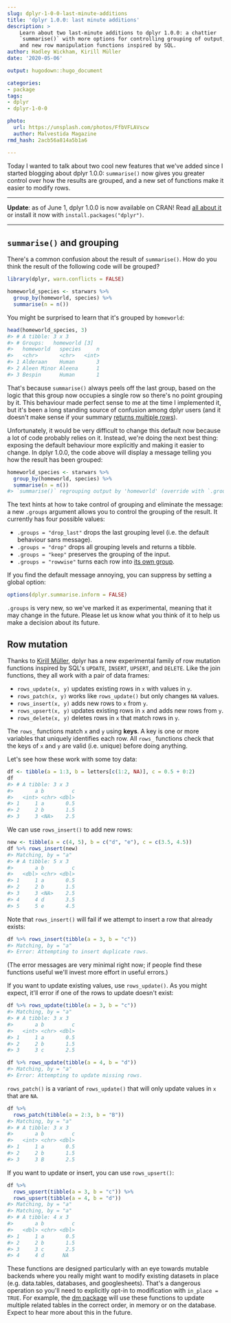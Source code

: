 ```yaml
---
slug: dplyr-1-0-0-last-minute-additions
title: 'dplyr 1.0.0: last minute additions'
description: >
    Learn about two last-minute additions to dplyr 1.0.0: a chattier 
    `summarise()` with more options for controlling grouping of output,
    and new row manipulation functions inspired by SQL.
author: Hadley Wickham, Kirill Müller
date: '2020-05-06'

output: hugodown::hugo_document

categories:
- package
tags:
- dplyr
- dplyr-1-0-0

photo:
  url: https://unsplash.com/photos/FfbVFLAVscw
  author: Malvestida Magazine
rmd_hash: 2acb56a814a5b1a6

---
```


Today I wanted to talk about two cool new features that we've added since I started blogging about dplyr 1.0.0: `summarise()` now gives you greater control over how the results are grouped, and a new set of functions make it easier to modify rows.

------------------------------------------------------------------------

**Update**: as of June 1, dplyr 1.0.0 is now available on CRAN! Read [all about it](/blog/2020/06/dplyr-1-0-0/) or install it now with `install.packages("dplyr")`.

------------------------------------------------------------------------

`summarise()` and grouping
--------------------------

There\'s a common confusion about the result of `summarise()`. How do you think the result of the following code will be grouped?

``` r
library(dplyr, warn.conflicts = FALSE)

homeworld_species <- starwars %>% 
  group_by(homeworld, species) %>% 
  summarise(n = n())
```

You might be surprised to learn that it's grouped by `homeworld`:

``` r
head(homeworld_species, 3)
#> # A tibble: 3 x 3
#> # Groups:   homeworld [3]
#>   homeworld   species     n
#>   <chr>       <chr>   <int>
#> 1 Alderaan    Human       3
#> 2 Aleen Minor Aleena      1
#> 3 Bespin      Human       1
```

That's because `summarise()` always peels off the last group, based on the logic that this group now occupies a single row so there's no point grouping by it. This behaviour made perfect sense to me at the time I implemented it, but it's been a long standing source of confusion among dplyr users (and it doesn't make sense if your summary [returns multiple rows](https://www.tidyverse.org/blog/2020/03/dplyr-1-0-0-summarise/)).

Unfortunately, it would be very difficult to change this default now because a lot of code probably relies on it. Instead, we're doing the next best thing: exposing the default behaviour more explicitly and making it easier to change. In dplyr 1.0.0, the code above will display a message telling you how the result has been grouped:

``` r
homeworld_species <- starwars %>% 
  group_by(homeworld, species) %>% 
  summarise(n = n())
#> `summarise()` regrouping output by 'homeworld' (override with `.groups` argument)
```

The text hints at how to take control of grouping and eliminate the message: a new `.groups` argument allows you to control the grouping of the result. It currently has four possible values:

-   `.groups = "drop_last"` drops the last grouping level (i.e. the default behaviour sans message).
-   `.groups = "drop"` drops all grouping levels and returns a tibble.
-   `.groups = "keep"` preserves the grouping of the input.
-   `.groups = "rowwise"` turns each row into [its own group](https://www.tidyverse.org/blog/2020/04/dplyr-1-0-0-rowwise/).

If you find the default message annoying, you can suppress by setting a global option:

``` r
options(dplyr.summarise.inform = FALSE)
```

`.groups` is very new, so we've marked it as experimental, meaning that it may change in the future. Please let us know what you think of it to help us make a decision about its future.

Row mutation
------------

Thanks to [Kirill Müller](http://krlmlr.info/), dplyr has a new experimental family of row mutation functions inspired by SQL's `UPDATE`, `INSERT`, `UPSERT`, and `DELETE`. Like the join functions, they all work with a pair of data frames:

-   `rows_update(x, y)` updates existing rows in `x` with values in `y`.
-   `rows_patch(x, y)` works like `rows_update()` but only changes `NA` values.
-   `rows_insert(x, y)` adds new rows to `x` from `y`.
-   `rows_upsert(x, y)` updates existing rows in `x` and adds new rows from `y`.
-   `rows_delete(x, y)` deletes rows in `x` that match rows in `y`.

The `rows_` functions match `x` and `y` using **keys**. A key is one or more variables that uniquely identifies each row. All `rows_` functions check that the keys of `x` and `y` are valid (i.e. unique) before doing anything.

Let's see how these work with some toy data:

``` r
df <- tibble(a = 1:3, b = letters[c(1:2, NA)], c = 0.5 + 0:2)
df
#> # A tibble: 3 x 3
#>       a b         c
#>   <int> <chr> <dbl>
#> 1     1 a       0.5
#> 2     2 b       1.5
#> 3     3 <NA>    2.5
```

We can use `rows_insert()` to add new rows:

``` r
new <- tibble(a = c(4, 5), b = c("d", "e"), c = c(3.5, 4.5))
df %>% rows_insert(new)
#> Matching, by = "a"
#> # A tibble: 5 x 3
#>       a b         c
#>   <dbl> <chr> <dbl>
#> 1     1 a       0.5
#> 2     2 b       1.5
#> 3     3 <NA>    2.5
#> 4     4 d       3.5
#> 5     5 e       4.5
```

Note that `rows_insert()` will fail if we attempt to insert a row that already exists:

``` r
df %>% rows_insert(tibble(a = 3, b = "c"))
#> Matching, by = "a"
#> Error: Attempting to insert duplicate rows.
```

(The error messages are very minimal right now; if people find these functions useful we'll invest more effort in useful errors.)

If you want to update existing values, use `rows_update()`. As you might expect, it'll error if one of the rows to update doesn't exist:

``` r
df %>% rows_update(tibble(a = 3, b = "c"))
#> Matching, by = "a"
#> # A tibble: 3 x 3
#>       a b         c
#>   <int> <chr> <dbl>
#> 1     1 a       0.5
#> 2     2 b       1.5
#> 3     3 c       2.5

df %>% rows_update(tibble(a = 4, b = "d"))
#> Matching, by = "a"
#> Error: Attempting to update missing rows.
```

`rows_patch()` is a variant of `rows_update()` that will only update values in `x` that are `NA`.

``` r
df %>% 
  rows_patch(tibble(a = 2:3, b = "B"))
#> Matching, by = "a"
#> # A tibble: 3 x 3
#>       a b         c
#>   <int> <chr> <dbl>
#> 1     1 a       0.5
#> 2     2 b       1.5
#> 3     3 B       2.5
```

If you want to update or insert, you can use `rows_upsert()`:

``` r
df %>% 
  rows_upsert(tibble(a = 3, b = "c")) %>% 
  rows_upsert(tibble(a = 4, b = "d"))
#> Matching, by = "a"
#> Matching, by = "a"
#> # A tibble: 4 x 3
#>       a b         c
#>   <dbl> <chr> <dbl>
#> 1     1 a       0.5
#> 2     2 b       1.5
#> 3     3 c       2.5
#> 4     4 d      NA
```

These functions are designed particularly with an eye towards mutable backends where you really might want to modify existing datasets in place (e.g. data.tables, databases, and googlesheets). That's a dangerous operation so you'll need to explicitly opt-in to modification with `in_place = TRUE`. For example, the [dm package](https://krlmlr.github.io/dm/) will use these functions to update multiple related tables in the correct order, in memory or on the database. Expect to hear more about this in the future.
